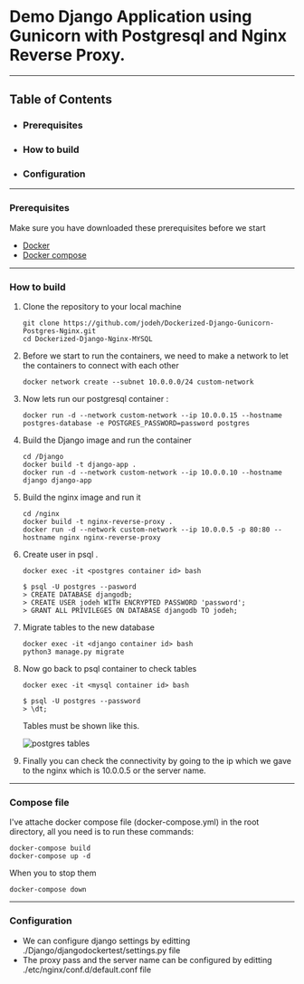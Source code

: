 # Demo Django Application using Gunicorn with Postgresql and Nginx Reverse Proxy.



<hr>

## Table of Contents
* ### Prerequisites
* ### How to build
* ### Configuration
<hr>

### Prerequisites
Make sure you have downloaded these prerequisites before we start 
* [Docker](https://docs.docker.com/get-docker/)
* [Docker compose](https://docs.docker.com/compose/install/)
<hr>

### How to build
 
  1. Clone the repository to your local machine

     ```
     git clone https://github.com/jodeh/Dockerized-Django-Gunicorn-Postgres-Nginx.git
     cd Dockerized-Django-Nginx-MYSQL
     ```
  2. Before we start to run the containers, we need to make a network to let the containers to connect with each other

     ```
     docker network create --subnet 10.0.0.0/24 custom-network
     ```
  3. Now lets run our postgresql container :

     ```
     docker run -d --network custom-network --ip 10.0.0.15 --hostname postgres-database -e POSTGRES_PASSWORD=password postgres
     ```

  4. Build the Django image and run the container
     ```
     cd /Django
     docker build -t django-app .
     docker run -d --network custom-network --ip 10.0.0.10 --hostname django django-app
     ```
  5. Build the nginx image and run it
       ```
       cd /nginx
       docker build -t nginx-reverse-proxy .
       docker run -d --network custom-network --ip 10.0.0.5 -p 80:80 --hostname nginx nginx-reverse-proxy  
        ```
     
  6. Create user in psql .
       ```
       docker exec -it <postgres container id> bash
       
       $ psql -U postgres --pasword
       > CREATE DATABASE djangodb;
       > CREATE USER jodeh WITH ENCRYPTED PASSWORD 'password';
       > GRANT ALL PRIVILEGES ON DATABASE djangodb TO jodeh;
       ```
 7. Migrate tables to the new database
       ```
       docker exec -it <django container id> bash
       python3 manage.py migrate
       ```
  7. Now go back to psql container to check tables
     ```
     docker exec -it <mysql container id> bash
     
     $ psql -U postgres --password
     > \dt;
     ```
     Tables must be shown like this.
   
     ![postgres tables](https://github.com/jodeh/Dockerized-Django-Nginx-MYSQL/assets/80529706/82e97787-435c-40dd-95d8-8718cc1f57dc)


  9. Finally you can check the connectivity by going to the ip which we gave to the nginx which is 10.0.0.5 or the server name.

<hr>

### Compose file
I've attache docker compose file (docker-compose.yml) in the root directory, all you need is to run these commands:
```
docker-compose build
docker-compose up -d
```
When you to stop them
```
docker-compose down
```
<hr>

### Configuration
  * We can configure django settings by editting ./Django/djangodockertest/settings.py file
  * The proxy pass and the server name can be configured by editting ./etc/nginx/conf.d/default.conf file

